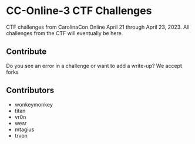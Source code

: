 # CC-Online-3 CTF Challenges
CTF challenges from CarolinaCon Online April 21 through April 23, 2023. All challenges from the CTF will eventually be here.

## Contribute
Do you see an error in a challenge or want to add a write-up? We accept forks

## Contributors
- wonkeymonkey
- titan
- vr0n
- wesr
- mtagius
- trvon
